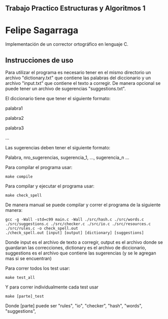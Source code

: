 ## Trabajo Practico Estructuras y Algoritmos 1


# Felipe Sagarraga

Implementación de un corrector ortográfico en lenguaje C.

## Instrucciones de uso

Para utilizar el programa es necesario tener en el mismo directorio un archivo "dictionary.txt" que contiene las palabras del diccionario y un archivo  "input.txt" que contiene el texto a corregir.
De manera opcional se puede tener un archivo de sugerencias "suggestions.txt".

El diccionario tiene que tener el siguiente formato:

palabra1

palabra2

palabra3

...

Las sugerencias deben tener el siguiente formato:

Palabra, nro_sugerencias, sugerencia_1, ..., sugerencia_n
...

Para compilar el programa usar:
```
make compile
```
Para compilar y ejecutar el programa usar:
```
make check_spell
```
De manera manual se puede compilar y correr el programa de la siguiente manera:
```
gcc -g -Wall -std=c99 main.c -Wall ./src/hash.c ./src/words.c ./src/suggestions.c ./src/checker.c ./src/io.c ./src/resources.c ./src/rules.c -o check_spell.out
./check_spell.out [input] [output] [dictionary] [suggestions]
```
Donde input es el archivo de texto a corregir, output es el archivo donde se guardaran las correcciones, dictionary es el archivo de diccionario, suggestions es el archivo que contiene las sugerencias (y se le agregan mas si se encuentran)

Para correr todos los test usar:
```
make test_all
```
Y para correr individualmente cada test usar
```
make [parte]_test
```
Donde [parte] puede ser "rules", "io", "checker", "hash", "words", "suggestions",
